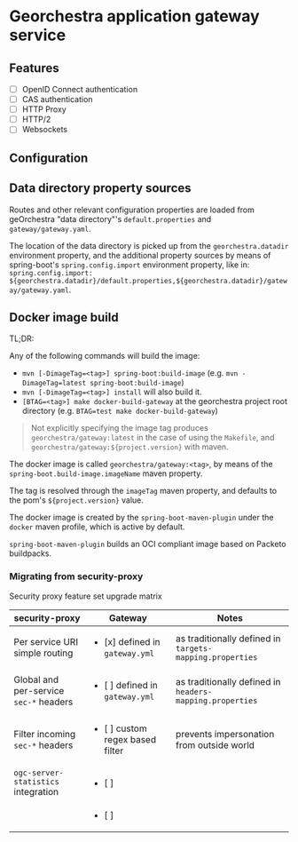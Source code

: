 # Georchestra application gateway service

## Features

- [ ] OpenID Connect authentication
- [ ] CAS authentication
- [ ] HTTP Proxy
- [ ] HTTP/2
- [ ] Websockets

## Configuration

## Data directory property sources

Routes and other relevant configuration properties are loaded from geOrchestra "data directory"'s
`default.properties` and `gateway/gateway.yaml`.

The location of the data directory is picked up from the `georchestra.datadir` environment property,
and the additional property sources by means of spring-boot's 
`spring.config.import` environment property, like in:
`spring.config.import: ${georchestra.datadir}/default.properties,${georchestra.datadir}/gateway/gateway.yaml`.


## Docker image build

TL;DR:

Any of the following commands will build the image:

- `mvn [-DimageTag=<tag>] spring-boot:build-image` (e.g. `mvn -DimageTag=latest spring-boot:build-image`)
- `mvn [-DimageTag=<tag>] install` will also build it.
- `[BTAG=<tag>] make docker-build-gateway` at the georchestra project root directory (e.g. `BTAG=test make docker-build-gateway`)

> Not explicitly specifying the image tag produces `georchestra/gateway:latest` in the case of
using the `Makefile`, and `georchestra/gateway:${project.version}` with maven.

The docker image is called `georchestra/gateway:<tag>`, by means of the
`spring-boot.build-image.imageName` maven property.

The tag is resolved through the `imageTag` maven property, and defaults to 
the pom's `${project.version}` value.

The docker image is created by the `spring-boot-maven-plugin` under the 
`docker` maven profile, which is active by default.

`spring-boot-maven-plugin` builds an OCI compliant image based on Packeto buildpacks.


### Migrating from security-proxy

Security proxy feature set upgrade matrix

| security-proxy | Gateway | Notes |
| --- | --- | --- |
| Per service URI simple routing  | <ul><li>[x] defined in `gateway.yml`</li></ul> | as traditionally defined in `targets-mapping.properties` |
| Global and per-service `sec-*` headers | <ul><li>[ ] defined in `gateway.yml`</li></ul> | as traditionally defined in `headers-mapping.properties` |
| Filter incoming `sec-*` headers | <ul><li>[ ] custom regex based filter</li></ul> | prevents impersonation from outside world |
| `ogc-server-statistics` integration | <ul><li>[ ] </li></ul> |  |
|  | <ul><li>[ ] </li></ul> |  |
